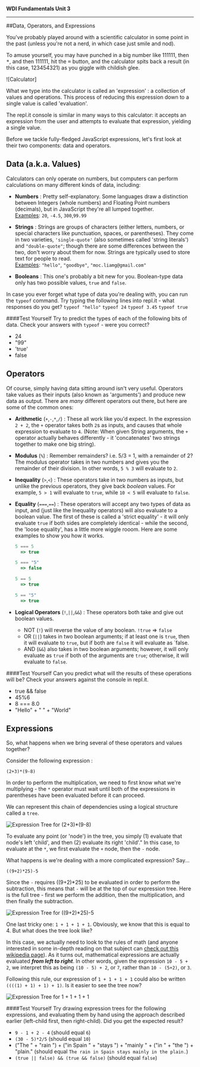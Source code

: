 **WDI Fundamentals Unit 3**

---

##Data, Operators, and Expressions


You've probably played around with a scientific calculator in some point in the past (unless you're not a nerd, in which case just smile and nod). 

To amuse yourself, you may have punched in a big number like 111111, then <kbd>*</kbd>, and then 111111, hit the <kbd>=</kbd> button, and the calculator spits back a result (in this case, 123454321) as you giggle with childish glee.

![Calculator]

What we type into the calculator is called an 'expression' : a collection of values and operations. This process of reducing this expression down to a single value is called 'evaluation'.

The repl.it console is similar in many ways to this calculator: it accepts an expression from the user and attempts to evaluate that expression, yielding a single value.

Before we tackle fully-fledged JavaScript expressions, let's first look at their two components: data and operators.

## Data (a.k.a. Values)
Calculators can only operate on numbers, but computers can perform calculations on many different kinds of data, including:

* **Numbers** : Pretty self-explanatory. Some languages draw a distinction between Integers (whole numbers) and Floating Point numbers (decimals), but in JavaScript they're all lumped together. <br>
<u>Examples</u>: `20`, `-4.5`, `300`,`99.99`

* **Strings** : Strings are groups of characters (either letters, numbers, or special characters like punctuation, spaces, or parentheses). They come in two varieties, `'single-quote'` (also sometimes called 'string literals') and `"double-quote"`; though there are some differences between the two, don't worry about them for now. Strings are typically used to store text for people to read. <br> <u>Examples</u>: `"hello"`, `"goodbye"`, `"moc.liamg@gmail.com"`

* **Booleans** : This one's probably a bit new for you. Boolean-type data only has two possible values, `true` and `false`.

In case you ever forget what type of data you're dealing with, you can run the `typeof` command. Try typing the following lines into repl.it - what responses do you get?
`typeof "hello"`
`typeof 24`
`typeof 3.45`
`typeof true`

####Test Yourself
Try to predict the types of each of the following bits of data. Check your answers with `typeof` - were you correct?
* 24
* "99"
* 'true'
* false


## Operators
Of course, simply having data sitting around isn't very useful. Operators take values as their inputs (also known as 'arguments') and produce new data as output. There are *many* different operators out there, but here are some of the common ones:

* **Arithmetic** (`+`,`-`,`*`,`/`) : These all work like you'd expect. In the expression `2 + 2`, the `+` operator takes both `2`s as inputs, and causes that whole expression to evaluate to `4`. (Note: When given String arguments, the `+` operator actually behaves differently - it 'concatenates' two strings together to make one big string).

* **Modulus** (`%`) : Remember remainders? i.e. 5/3 = 1, with a remainder of 2? The modulus operator takes in two numbers and gives you the remainder of their division. In other words, `5 % 3` will evaluate to `2`.

* **Inequality** (`>`,`<`) : These operators take in two numbers as inputs, but unlike the previous operators, they give back *boolean* values. For example, `5 > 1` will evaluate to `true`, while `10 < 5` will evaluate to `false`.

* **Equality** (`===`,`==`) : These operators will accept any two types of data as input, and (just like the Inequality operators) will also evaluate to a boolean value. The first of these is called a 'strict equality' - it will only evaluate `true` if both sides are completely identical - while the second, the 'loose equality', has a little more wiggle rooom. Here are some examples to show you how it works.

    ```javascript
    5 === 5
      => true

    5 === "5"
      => false

    5 == 5
      => true

    5 == "5"
      => true
    ```

* **Logical Operators** (`!`,`||`,`&&`) : These operators both take and give out boolean values.
    * NOT (`!`) will reverse the value of any boolean.
        `!true` => `false`
    * OR  (`||`) takes in two boolean arguments; if at least one is `true`, then it will evaluate to `true`, but if both are `false` it will evaluate as `false.
    * AND (`&&`) also takes in two boolean arguments; however, it will only evaluate as `true` if both of the arguments are `true`; otherwise, it will evaluate to `false`.

####Test Yourself
Can you predict what will the results of these operations will be? Check your answers against the console in repl.it.
* true && false
* 45%6
* 8 === 8.0
* "Hello" + " " + "World"

## Expressions
So, what happens when we bring several of these operators and values together?

Consider the following expression :

`(2+3)*(9-8)`

In order to perform the multiplication, we need to first know what we're multiplying - the `*` operator must wait until both of the expressions in parentheses have been evaluated before it can proceed.

We can represent this chain of dependencies using a logical structure called a `tree`.

![Expression Tree for (2+3)*(9-8)](../assets/tree1.png)

To evaluate any point (or 'node') in the tree, you simply (1) evaluate that node's left 'child', and then (2) evaluate its right 'child'." In this case, to evaluate at the `*`, we first evaluate the `+` node, then the `-` node.

What happens is we're dealing with a more complicated expression? Say...

`((9+2)*25)-5`

Since the `-` requires ((9+2)*25) to be evaluated in order to perform the subtraction, this means that `-` will be at the top of our expression tree. Here is the full tree - first we perform the addition, then the multiplication, and then finally the subtraction.

![Expression Tree for ((9+2)*25)-5](../assets/tree2.png)

One last tricky one: `1 + 1 + 1 + 1`. Obviously, we know that this is equal to 4. But what does the tree look like?

In this case, we actually need to look to the rules of math (and anyone interested in some in-depth reading on that subject can [check out this wikipedia page](http://en.wikipedia.org/wiki/Operator_associativity)). As it turns out, mathematical expressions are actually evaluated ***from left to right***. In other words, given the expression `10 - 5 + 2`, we interpret this as being `(10 - 5) + 2`, or `7`, rather than `10 - (5+2)`, or `3`.

Following this rule, our expression of `1 + 1 + 1 + 1` could also be written `((((1) + 1) + 1) + 1)`. Is it easier to see the tree now?

![Expression Tree for 1 + 1 + 1 + 1](../assets/tree3.png)


####Test Yourself
Try drawing expression trees for the following expressions, and evaluating them by hand using the approach described earlier (left-child first, then right-child). Did you get the expected result?
* `9 - 1 + 2 - 4` (should equal `6`)
* `(30 - 5)*2/5`  (should equal `10`)
* ("The " + "rain ") + ("in Spain " + "stays ") + "mainly " + ("in " + "the ") + "plain." (should equal `The rain in Spain stays mainly in the plain.`)
* `(true || false) && (true && false)` (should equal `false`)